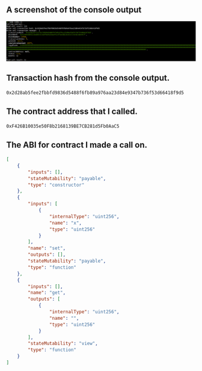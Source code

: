 ## A screenshot of the console output
![Screenshot](./screenshot.png)

## Transaction hash from the console output.
`0x2d28ab5fee2fbbfd9836d5488f6fb89a976aa23d84e9347b736f53d66418f9d5`

## The contract address that I called.
`0xF426B10035e50F8b2168139BE7CB281d5Fb0AaC5`

## The ABI for contract I made a call on.
```json
[
	{
		"inputs": [],
		"stateMutability": "payable",
		"type": "constructor"
	},
	{
		"inputs": [
			{
				"internalType": "uint256",
				"name": "x",
				"type": "uint256"
			}
		],
		"name": "set",
		"outputs": [],
		"stateMutability": "payable",
		"type": "function"
	},
	{
		"inputs": [],
		"name": "get",
		"outputs": [
			{
				"internalType": "uint256",
				"name": "",
				"type": "uint256"
			}
		],
		"stateMutability": "view",
		"type": "function"
	}
]
```
